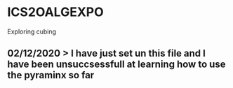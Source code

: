 # ICS2OALGEXPO
Exploring cubing

<head>
<h2>
02/12/2020
  <head>
<body>
 > I have just set un this file and I have been unsuccsessfull at learning how to use the pyraminx so far
  <body>
